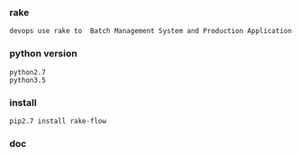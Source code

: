 ### rake

    devops use rake to  Batch Management System and Production Application


### python version

    python2.7
    python3.5


### install

    pip2.7 install rake-flow

### doc
